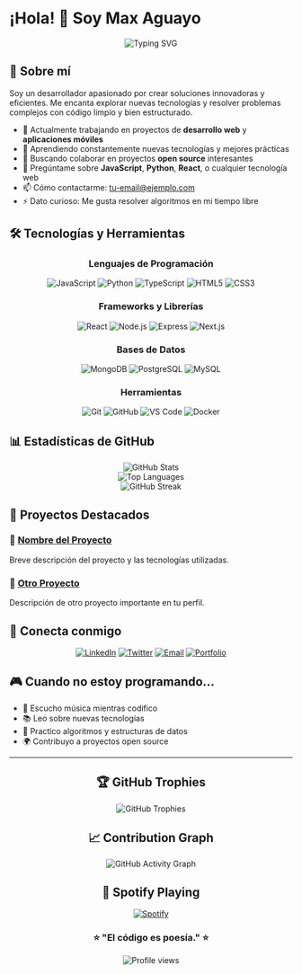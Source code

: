 # ¡Hola! 👋 Soy Max Aguayo

<div align="center">
  <img src="https://readme-typing-svg.herokuapp.com?font=Fira+Code&pause=1000&color=00D9FF&center=true&vCenter=true&width=435&lines=Desarrollador+Full+Stack;Apasionado+por+la+tecnolog%C3%ADa;Siempre+aprendiendo+algo+nuevo" alt="Typing SVG" />
</div>

## 🚀 Sobre mí

Soy un desarrollador apasionado por crear soluciones innovadoras y eficientes. Me encanta explorar nuevas tecnologías y resolver problemas complejos con código limpio y bien estructurado.

- 🔭 Actualmente trabajando en proyectos de **desarrollo web** y **aplicaciones móviles**
- 🌱 Aprendiendo constantemente nuevas tecnologías y mejores prácticas
- 👯 Buscando colaborar en proyectos **open source** interesantes
- 💬 Pregúntame sobre **JavaScript**, **Python**, **React**, o cualquier tecnología web
- 📫 Cómo contactarme: [tu-email@ejemplo.com](mailto:tu-email@ejemplo.com)
- ⚡ Dato curioso: Me gusta resolver algoritmos en mi tiempo libre

## 🛠️ Tecnologías y Herramientas

<div align="center">

### Lenguajes de Programación
![JavaScript](https://img.shields.io/badge/-JavaScript-F7DF1E?style=flat-square&logo=JavaScript&logoColor=black)
![Python](https://img.shields.io/badge/-Python-3776AB?style=flat-square&logo=Python&logoColor=white)
![TypeScript](https://img.shields.io/badge/-TypeScript-3178C6?style=flat-square&logo=TypeScript&logoColor=white)
![HTML5](https://img.shields.io/badge/-HTML5-E34F26?style=flat-square&logo=HTML5&logoColor=white)
![CSS3](https://img.shields.io/badge/-CSS3-1572B6?style=flat-square&logo=CSS3&logoColor=white)

### Frameworks y Librerías
![React](https://img.shields.io/badge/-React-61DAFB?style=flat-square&logo=React&logoColor=black)
![Node.js](https://img.shields.io/badge/-Node.js-339933?style=flat-square&logo=Node.js&logoColor=white)
![Express](https://img.shields.io/badge/-Express-000000?style=flat-square&logo=Express&logoColor=white)
![Next.js](https://img.shields.io/badge/-Next.js-000000?style=flat-square&logo=Next.js&logoColor=white)

### Bases de Datos
![MongoDB](https://img.shields.io/badge/-MongoDB-47A248?style=flat-square&logo=MongoDB&logoColor=white)
![PostgreSQL](https://img.shields.io/badge/-PostgreSQL-336791?style=flat-square&logo=PostgreSQL&logoColor=white)
![MySQL](https://img.shields.io/badge/-MySQL-4479A1?style=flat-square&logo=MySQL&logoColor=white)

### Herramientas
![Git](https://img.shields.io/badge/-Git-F05032?style=flat-square&logo=Git&logoColor=white)
![GitHub](https://img.shields.io/badge/-GitHub-181717?style=flat-square&logo=GitHub&logoColor=white)
![VS Code](https://img.shields.io/badge/-VS%20Code-007ACC?style=flat-square&logo=Visual-Studio-Code&logoColor=white)
![Docker](https://img.shields.io/badge/-Docker-2496ED?style=flat-square&logo=Docker&logoColor=white)

</div>

## 📊 Estadísticas de GitHub

<div align="center">
  <img src="https://github-readme-stats.vercel.app/api?username=maxaguayo01&show_icons=true&theme=tokyonight&hide_border=true&count_private=true" alt="GitHub Stats" />
</div>

<div align="center">
  <img src="https://github-readme-stats.vercel.app/api/top-langs/?username=maxaguayo01&layout=compact&theme=tokyonight&hide_border=true" alt="Top Languages" />
</div>

<div align="center">
  <img src="https://github-readme-streak-stats.herokuapp.com/?user=maxaguayo01&theme=tokyonight&hide_border=true" alt="GitHub Streak" />
</div>

## 🎯 Proyectos Destacados

### 🌟 [Nombre del Proyecto](enlace-al-repo)
Breve descripción del proyecto y las tecnologías utilizadas.

### 🌟 [Otro Proyecto](enlace-al-repo)
Descripción de otro proyecto importante en tu perfil.

## 🤝 Conecta conmigo

<div align="center">

[![LinkedIn](https://img.shields.io/badge/-LinkedIn-0077B5?style=for-the-badge&logo=LinkedIn&logoColor=white)](tu-linkedin)
[![Twitter](https://img.shields.io/badge/-Twitter-1DA1F2?style=for-the-badge&logo=Twitter&logoColor=white)](tu-twitter)
[![Email](https://img.shields.io/badge/-Email-D14836?style=for-the-badge&logo=Gmail&logoColor=white)](mailto:tu-email@ejemplo.com)
[![Portfolio](https://img.shields.io/badge/-Portfolio-000000?style=for-the-badge&logo=Safari&logoColor=white)](tu-portfolio)

</div>

## 🎮 Cuando no estoy programando...

- 🎵 Escucho música mientras codifico
- 📚 Leo sobre nuevas tecnologías
- 🎯 Practico algoritmos y estructuras de datos
- 🌍 Contribuyo a proyectos open source

---

<div align="center">

## 🏆 GitHub Trophies
![GitHub Trophies](https://github-profile-trophy.vercel.app/?username=maxaguayo01&theme=tokyonight&no-frame=true&row=1&column=6)

## 📈 Contribution Graph
![GitHub Activity Graph](https://github-readme-activity-graph.vercel.app/graph?username=maxaguayo01&theme=tokyo-night&hide_border=true)

## 🎵 Spotify Playing
[![Spotify](https://novatorem-maxaguayo01.vercel.app/api/spotify)](https://open.spotify.com/user/tu-spotify-username)

</div>

<div align="center">
  
### ⭐️ "El código es poesía." ⭐️
  
  <img src="https://komarev.com/ghpvc/?username=maxaguayo01&color=blueviolet&style=flat-square&label=Profile+Views" alt="Profile views" />
  
</div>
